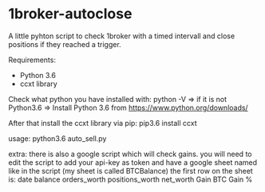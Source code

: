 # 1broker-autoclose

A little pyhton script to check 1broker with a timed intervall and close positions if they reached a trigger.

Requirements:

* Python 3.6
* ccxt library

Check what python you have installed with: 
python -V
=> if it is not Python3.6 => Install Python 3.6 from https://www.python.org/downloads/

After that install the ccxt library via pip:
pip3.6 install ccxt

usage:
python3.6 auto_sell.py




extra:
there is also a google script which will check gains.
you will need to edit the script to add your api-key as token and have a google sheet named like in the script (my sheet is called BTCBalance)
the first row on the sheet is:
date 	balance 	orders_worth 	positions_worth 	net_worth	Gain BTC	Gain %




